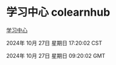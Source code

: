 # 学习中心 colearnhub
[学习中心](http://219.139.197.74:56308/colearnhub/)

2024年 10月 27日 星期日 17:20:02 CST

2024年 10月 27日 星期日 09:20:02 GMT
